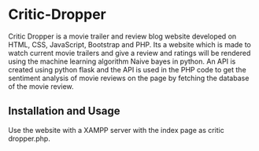 # Critic-Dropper

Critic Dropper is a movie trailer and review blog website developed on HTML, CSS, JavaScript, Bootstrap and PHP. Its a website which is made to watch current movie trailers and give a review and ratings will be rendered using the machine learning algorithm Naive bayes in python. An API is created using python flask and the API is used in the PHP code to get the sentiment analysis of movie reviews on the page by fetching the database of the movie review.

## Installation and Usage

Use the website with a XAMPP server with the index page as critic dropper.php.

